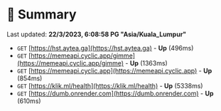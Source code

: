 # 📖 Summary
Last updated: **22/3/2023, 6:08:58 PG "Asia/Kuala_Lumpur"**

- `GET` [https://hst.aytea.ga](https://hst.aytea.ga) - **Up** (496ms)
- `GET` [https://memeapi.cyclic.app/gimme](https://memeapi.cyclic.app/gimme) - **Up** (1363ms)
- `GET` [https://memeapi.cyclic.app](https://memeapi.cyclic.app) - **Up** (854ms)
- `GET` [https://klik.ml/health](https://klik.ml/health) - **Up** (5338ms)
- `GET` [https://dumb.onrender.com](https://dumb.onrender.com) - **Up** (610ms)
